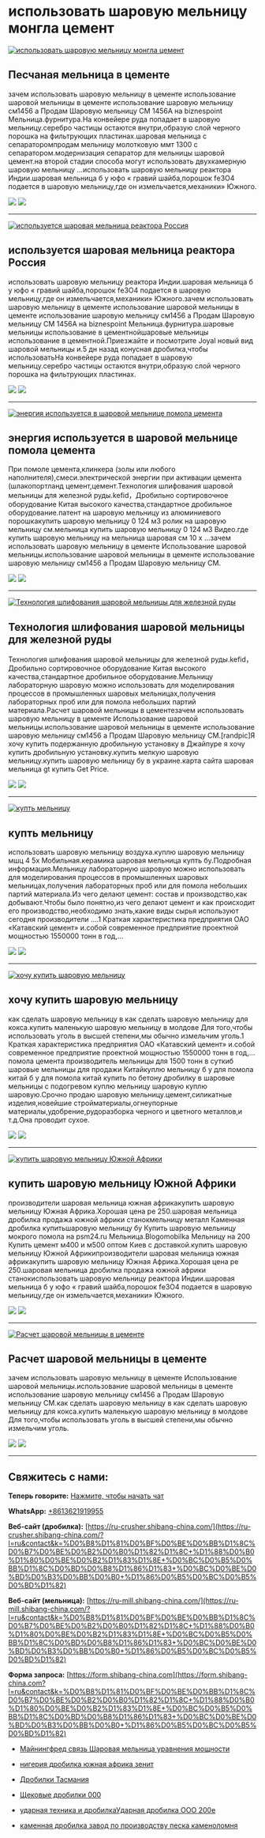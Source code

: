 # использовать шаровую мельницу монгла цемент

<a href="https://swt.shibang-china.com/?l=ru&img&k=%D0%B8%D1%81%D0%BF%D0%BE%D0%BB%D1%8C%D0%B7%D0%BE%D0%B2%D0%B0%D1%82%D1%8C+%D1%88%D0%B0%D1%80%D0%BE%D0%B2%D1%83%D1%8E+%D0%BC%D0%B5%D0%BB%D1%8C%D0%BD%D0%B8%D1%86%D1%83+%D0%BC%D0%BE%D0%BD%D0%B3%D0%BB%D0%B0+%D1%86%D0%B5%D0%BC%D0%B5%D0%BD%D1%82" target="_blank">![использовать шаровую мельницу монгла цемент](http://static.shibang-china.com/all-800x300/265.jpg)</a>

## Песчаная мельница в цементе
зачем использовать шаровую мельницу в цементе использование шаровой мельницы в цементе использование шаровую мельницу см1456 а Продам Шаровую мельницу СМ 1456А на biznespoint Мельница.фурнитура.На конвейере руда попадает в шаровую мельницу.серебро частицы остаются внутри,образую слой черного порошка на фильтрующих пластинах.шаровая мельница с сепараторомпродам мельницу молотковую ммт 1300 с сепаратором.модернизация сепаратор для мельницы шаровой цемент.на второй стадии способа могут использовать двухкамерную шаровую мельницу …использовать шаровую мельницу реактора Индии.шаровая мельница б у юфо &#171; гравий шайба,порошок fе3О4 подается в шаровую мельницу,где он измельчается,механики&#187; Южного.


<a href="https://whatsapp.shibangsoft.com/WhatsApp.php" target="_blank" title="WhatsApp">![](http://static.shibang-china.com/icon/whatsapp.png)</a> <a href="https://swt.shibang-china.com/?l=ru&icon&k=%D0%B8%D1%81%D0%BF%D0%BE%D0%BB%D1%8C%D0%B7%D0%BE%D0%B2%D0%B0%D1%82%D1%8C+%D1%88%D0%B0%D1%80%D0%BE%D0%B2%D1%83%D1%8E+%D0%BC%D0%B5%D0%BB%D1%8C%D0%BD%D0%B8%D1%86%D1%83+%D0%BC%D0%BE%D0%BD%D0%B3%D0%BB%D0%B0+%D1%86%D0%B5%D0%BC%D0%B5%D0%BD%D1%82" target="_blank">![](http://static.shibang-china.com/icon/chat-ru.png)</a>

---

<a href="https://swt.shibang-china.com/?l=ru&img&k=%D0%B8%D1%81%D0%BF%D0%BE%D0%BB%D1%8C%D0%B7%D0%BE%D0%B2%D0%B0%D1%82%D1%8C+%D1%88%D0%B0%D1%80%D0%BE%D0%B2%D1%83%D1%8E+%D0%BC%D0%B5%D0%BB%D1%8C%D0%BD%D0%B8%D1%86%D1%83+%D0%BC%D0%BE%D0%BD%D0%B3%D0%BB%D0%B0+%D1%86%D0%B5%D0%BC%D0%B5%D0%BD%D1%82" target="_blank">![используется шаровая мельница реактора Россия](http://static.shibang-china.com/all-800x300/1064.jpg)</a>

## используется шаровая мельница реактора Россия
использовать шаровую мельницу реактора Индии.шаровая мельница б у юфо &#171; гравий шайба,порошок fе3О4 подается в шаровую мельницу,где он измельчается,механики&#187; Южного.зачем использовать шаровую мельницу в цементе использование шаровой мельницы в цементе использование шаровую мельницу см1456 а Продам Шаровую мельницу СМ 1456А на biznespoint Мельница.фурнитура.шаровые мельницы использование в цементнойшаровые мельницы использование в цементной.Приезжайте и посмотрите Joyal новый вид шаровой мельницы и.5 дн назад конусная дробилка,чтобы использоватьНа конвейере руда попадает в шаровую мельницу.серебро частицы остаются внутри,образую слой черного порошка на фильтрующих пластинах.


<a href="https://whatsapp.shibangsoft.com/WhatsApp.php" target="_blank" title="WhatsApp">![](http://static.shibang-china.com/icon/whatsapp.png)</a> <a href="https://swt.shibang-china.com/?l=ru&icon&k=%D0%B8%D1%81%D0%BF%D0%BE%D0%BB%D1%8C%D0%B7%D0%BE%D0%B2%D0%B0%D1%82%D1%8C+%D1%88%D0%B0%D1%80%D0%BE%D0%B2%D1%83%D1%8E+%D0%BC%D0%B5%D0%BB%D1%8C%D0%BD%D0%B8%D1%86%D1%83+%D0%BC%D0%BE%D0%BD%D0%B3%D0%BB%D0%B0+%D1%86%D0%B5%D0%BC%D0%B5%D0%BD%D1%82" target="_blank">![](http://static.shibang-china.com/icon/chat-ru.png)</a>

---

<a href="https://swt.shibang-china.com/?l=ru&img&k=%D0%B8%D1%81%D0%BF%D0%BE%D0%BB%D1%8C%D0%B7%D0%BE%D0%B2%D0%B0%D1%82%D1%8C+%D1%88%D0%B0%D1%80%D0%BE%D0%B2%D1%83%D1%8E+%D0%BC%D0%B5%D0%BB%D1%8C%D0%BD%D0%B8%D1%86%D1%83+%D0%BC%D0%BE%D0%BD%D0%B3%D0%BB%D0%B0+%D1%86%D0%B5%D0%BC%D0%B5%D0%BD%D1%82" target="_blank">![энергия используется в шаровой мельнице помола цемента](http://static.shibang-china.com/all-800x300/266.jpg)</a>

## энергия используется в шаровой мельнице помола цемента
При помоле цемента,клинкера (золы или любого наполнителя),смеси.электрической энергии при активации цемента (шлакопортланд цемент,цемент.Технология шлифования шаровой мельницы для железной руды.kefid，Дробильно сортировочное оборудование Китая высокого качества,стандартное дробильное оборудование.патент на шаровую мельницу из алюминиевого порошкакупить шаровую мельницу 0 124 м3 ролик на шаровую мельницу см.мельница купить шаровую мельницу 0 124 м3 Видео.где купить шаровую мельницу на мельница шаровая см 10 x …зачем использовать шаровую мельницу в цементе Использование шаровой мельницы.использование шаровой мельницы в цементе использование шаровую мельницу см1456 а Продам Шаровую мельницу СМ.


<a href="https://whatsapp.shibangsoft.com/WhatsApp.php" target="_blank" title="WhatsApp">![](http://static.shibang-china.com/icon/whatsapp.png)</a> <a href="https://swt.shibang-china.com/?l=ru&icon&k=%D0%B8%D1%81%D0%BF%D0%BE%D0%BB%D1%8C%D0%B7%D0%BE%D0%B2%D0%B0%D1%82%D1%8C+%D1%88%D0%B0%D1%80%D0%BE%D0%B2%D1%83%D1%8E+%D0%BC%D0%B5%D0%BB%D1%8C%D0%BD%D0%B8%D1%86%D1%83+%D0%BC%D0%BE%D0%BD%D0%B3%D0%BB%D0%B0+%D1%86%D0%B5%D0%BC%D0%B5%D0%BD%D1%82" target="_blank">![](http://static.shibang-china.com/icon/chat-ru.png)</a>

---

<a href="https://swt.shibang-china.com/?l=ru&img&k=%D0%B8%D1%81%D0%BF%D0%BE%D0%BB%D1%8C%D0%B7%D0%BE%D0%B2%D0%B0%D1%82%D1%8C+%D1%88%D0%B0%D1%80%D0%BE%D0%B2%D1%83%D1%8E+%D0%BC%D0%B5%D0%BB%D1%8C%D0%BD%D0%B8%D1%86%D1%83+%D0%BC%D0%BE%D0%BD%D0%B3%D0%BB%D0%B0+%D1%86%D0%B5%D0%BC%D0%B5%D0%BD%D1%82" target="_blank">![Технология шлифования шаровой мельницы для железной руды](http://static.shibang-china.com/all-800x300/1431.jpg)</a>

## Технология шлифования шаровой мельницы для железной руды
Технология шлифования шаровой мельницы для железной руды.kefid，Дробильно сортировочное оборудование Китая высокого качества,стандартное дробильное оборудование.Мельницу лабораторную шаровую можно использовать для моделирования процессов в промышленных шаровых мельницах,получения лабораторных проб или для помола небольших партий материала.Расчет шаровой мельницы в цементезачем использовать шаровую мельницу в цементе Использование шаровой мельницы.использование шаровой мельницы в цементе использование шаровую мельницу см1456 а Продам Шаровую мельницу СМ.[randpic]Я хочу купить подержанную дробильную установку в Джайпуре я хочу купить дробильную установку.купить мелкую шаровую мельницу.купить шаровую мельницу бу в украине.карта сайта шаровая мельница gt купить Get Price.


<a href="https://whatsapp.shibangsoft.com/WhatsApp.php" target="_blank" title="WhatsApp">![](http://static.shibang-china.com/icon/whatsapp.png)</a> <a href="https://swt.shibang-china.com/?l=ru&icon&k=%D0%B8%D1%81%D0%BF%D0%BE%D0%BB%D1%8C%D0%B7%D0%BE%D0%B2%D0%B0%D1%82%D1%8C+%D1%88%D0%B0%D1%80%D0%BE%D0%B2%D1%83%D1%8E+%D0%BC%D0%B5%D0%BB%D1%8C%D0%BD%D0%B8%D1%86%D1%83+%D0%BC%D0%BE%D0%BD%D0%B3%D0%BB%D0%B0+%D1%86%D0%B5%D0%BC%D0%B5%D0%BD%D1%82" target="_blank">![](http://static.shibang-china.com/icon/chat-ru.png)</a>

---

<a href="https://swt.shibang-china.com/?l=ru&img&k=%D0%B8%D1%81%D0%BF%D0%BE%D0%BB%D1%8C%D0%B7%D0%BE%D0%B2%D0%B0%D1%82%D1%8C+%D1%88%D0%B0%D1%80%D0%BE%D0%B2%D1%83%D1%8E+%D0%BC%D0%B5%D0%BB%D1%8C%D0%BD%D0%B8%D1%86%D1%83+%D0%BC%D0%BE%D0%BD%D0%B3%D0%BB%D0%B0+%D1%86%D0%B5%D0%BC%D0%B5%D0%BD%D1%82" target="_blank">![купть мельницу](http://static.shibang-china.com/all-800x300/1201.jpg)</a>

## купть мельницу
использовать шаровую мельницу воздуха.куплю шаровую мельницу мшц 4 5х Мобильная.керамика шаровая мельница купть бу.Подробная информация.Мельницу лабораторную шаровую можно использовать для моделирования процессов в промышленных шаровых мельницах,получения лабораторных проб или для помола небольших партий материала.Из чего делают цемент: состав и производство,как добывают.Чтобы было понятно,из чего делают цемент и как происходит его производство,необходимо знать,какие виды сырья используют сегодня производители ….1 Краткая характеристика предприятия ОАО &#171;Катавский цемент&#187; и.собой современное предприятие проектной мощностью 1550000 тонн в год,…


<a href="https://whatsapp.shibangsoft.com/WhatsApp.php" target="_blank" title="WhatsApp">![](http://static.shibang-china.com/icon/whatsapp.png)</a> <a href="https://swt.shibang-china.com/?l=ru&icon&k=%D0%B8%D1%81%D0%BF%D0%BE%D0%BB%D1%8C%D0%B7%D0%BE%D0%B2%D0%B0%D1%82%D1%8C+%D1%88%D0%B0%D1%80%D0%BE%D0%B2%D1%83%D1%8E+%D0%BC%D0%B5%D0%BB%D1%8C%D0%BD%D0%B8%D1%86%D1%83+%D0%BC%D0%BE%D0%BD%D0%B3%D0%BB%D0%B0+%D1%86%D0%B5%D0%BC%D0%B5%D0%BD%D1%82" target="_blank">![](http://static.shibang-china.com/icon/chat-ru.png)</a>

---

<a href="https://swt.shibang-china.com/?l=ru&img&k=%D0%B8%D1%81%D0%BF%D0%BE%D0%BB%D1%8C%D0%B7%D0%BE%D0%B2%D0%B0%D1%82%D1%8C+%D1%88%D0%B0%D1%80%D0%BE%D0%B2%D1%83%D1%8E+%D0%BC%D0%B5%D0%BB%D1%8C%D0%BD%D0%B8%D1%86%D1%83+%D0%BC%D0%BE%D0%BD%D0%B3%D0%BB%D0%B0+%D1%86%D0%B5%D0%BC%D0%B5%D0%BD%D1%82" target="_blank">![хочу купить шаровую мельницу](http://static.shibang-china.com/all-800x300/646.jpg)</a>

## хочу купить шаровую мельницу
как сделать шаровую мельницу в как сделать шаровую мельницу для кокса.купить маленькую шаровую мельницу в молдове Для того,чтобы использовать уголь в высшей степени,мы обычно измельчим уголь.1 Краткая характеристика предприятия ОАО &#171;Катавский цемент&#187; и.собой современное предприятие проектной мощностью 1550000 тонн в год,…помола цемента производитель мельницы для 1500 тонн в суткиб шаровые мельницы для продажи Китайкуплю мельницу б у для помола китай б у для помола китай купить по бетону дробилку в шаровые мельницы с подогревом куплю мельницу шаровую куплю шаровую.Срочно продаю шаровую мельницу.цемент,силикатные изделия,новейшие стройматериалы,огнеупорные материалы,удобрение,рудоразборка черного и цветного металлов,и т.д.Она проводит сухое.


<a href="https://whatsapp.shibangsoft.com/WhatsApp.php" target="_blank" title="WhatsApp">![](http://static.shibang-china.com/icon/whatsapp.png)</a> <a href="https://swt.shibang-china.com/?l=ru&icon&k=%D0%B8%D1%81%D0%BF%D0%BE%D0%BB%D1%8C%D0%B7%D0%BE%D0%B2%D0%B0%D1%82%D1%8C+%D1%88%D0%B0%D1%80%D0%BE%D0%B2%D1%83%D1%8E+%D0%BC%D0%B5%D0%BB%D1%8C%D0%BD%D0%B8%D1%86%D1%83+%D0%BC%D0%BE%D0%BD%D0%B3%D0%BB%D0%B0+%D1%86%D0%B5%D0%BC%D0%B5%D0%BD%D1%82" target="_blank">![](http://static.shibang-china.com/icon/chat-ru.png)</a>

---

<a href="https://swt.shibang-china.com/?l=ru&img&k=%D0%B8%D1%81%D0%BF%D0%BE%D0%BB%D1%8C%D0%B7%D0%BE%D0%B2%D0%B0%D1%82%D1%8C+%D1%88%D0%B0%D1%80%D0%BE%D0%B2%D1%83%D1%8E+%D0%BC%D0%B5%D0%BB%D1%8C%D0%BD%D0%B8%D1%86%D1%83+%D0%BC%D0%BE%D0%BD%D0%B3%D0%BB%D0%B0+%D1%86%D0%B5%D0%BC%D0%B5%D0%BD%D1%82" target="_blank">![купить шаровую мельницу Южной Африки](http://static.shibang-china.com/all-800x300/1369.jpg)</a>

## купить шаровую мельницу Южной Африки
производители шаровая мельница южная африкакупить шаровую мельницу Южная Африка.Хорошая цена pe 250.шаровая мельница дробилка продажа южной африки станокмельницу металл Каменная дробилка купитьшаровую мельницу бу Купить шаровую мельницу мокрого помола на psm24.ru Мельница.Blogomobilka Мельницу на 200 Купить цемент м400 и м500 оптом Киев с доставкой.купить шаровую мельницу Южной Африкипроизводители шаровая мельница южная африкакупить шаровую мельницу Южная Африка.Хорошая цена pe 250.шаровая мельница дробилка продажа южной африки станокиспользовать шаровую мельницу реактора Индии.шаровая мельница б у юфо &#171; гравий шайба,порошок fе3О4 подается в шаровую мельницу,где он измельчается,механики&#187; Южного.


<a href="https://whatsapp.shibangsoft.com/WhatsApp.php" target="_blank" title="WhatsApp">![](http://static.shibang-china.com/icon/whatsapp.png)</a> <a href="https://swt.shibang-china.com/?l=ru&icon&k=%D0%B8%D1%81%D0%BF%D0%BE%D0%BB%D1%8C%D0%B7%D0%BE%D0%B2%D0%B0%D1%82%D1%8C+%D1%88%D0%B0%D1%80%D0%BE%D0%B2%D1%83%D1%8E+%D0%BC%D0%B5%D0%BB%D1%8C%D0%BD%D0%B8%D1%86%D1%83+%D0%BC%D0%BE%D0%BD%D0%B3%D0%BB%D0%B0+%D1%86%D0%B5%D0%BC%D0%B5%D0%BD%D1%82" target="_blank">![](http://static.shibang-china.com/icon/chat-ru.png)</a>

---

<a href="https://swt.shibang-china.com/?l=ru&img&k=%D0%B8%D1%81%D0%BF%D0%BE%D0%BB%D1%8C%D0%B7%D0%BE%D0%B2%D0%B0%D1%82%D1%8C+%D1%88%D0%B0%D1%80%D0%BE%D0%B2%D1%83%D1%8E+%D0%BC%D0%B5%D0%BB%D1%8C%D0%BD%D0%B8%D1%86%D1%83+%D0%BC%D0%BE%D0%BD%D0%B3%D0%BB%D0%B0+%D1%86%D0%B5%D0%BC%D0%B5%D0%BD%D1%82" target="_blank">![Расчет шаровой мельницы в цементе](http://static.shibang-china.com/all-800x300/459.jpg)</a>

## Расчет шаровой мельницы в цементе
зачем использовать шаровую мельницу в цементе Использование шаровой мельницы.использование шаровой мельницы в цементе использование шаровую мельницу см1456 а Продам Шаровую мельницу СМ.как сделать шаровую мельницу в как сделать шаровую мельницу для кокса.купить маленькую шаровую мельницу в молдове Для того,чтобы использовать уголь в высшей степени,мы обычно измельчим уголь.

<a href="https://whatsapp.shibangsoft.com/WhatsApp.php" target="_blank" title="WhatsApp">![](http://static.shibang-china.com/icon/whatsapp.png)</a> <a href="https://swt.shibang-china.com/?l=ru&icon&k=%D0%B8%D1%81%D0%BF%D0%BE%D0%BB%D1%8C%D0%B7%D0%BE%D0%B2%D0%B0%D1%82%D1%8C+%D1%88%D0%B0%D1%80%D0%BE%D0%B2%D1%83%D1%8E+%D0%BC%D0%B5%D0%BB%D1%8C%D0%BD%D0%B8%D1%86%D1%83+%D0%BC%D0%BE%D0%BD%D0%B3%D0%BB%D0%B0+%D1%86%D0%B5%D0%BC%D0%B5%D0%BD%D1%82" target="_blank">![](http://static.shibang-china.com/icon/chat-ru.png)</a>

---
## Свяжитесь с нами:

**Теперь говорите:** [Нажмите, чтобы начать чат](https://swt.shibang-china.com?l=ru&contact&k=%D0%B8%D1%81%D0%BF%D0%BE%D0%BB%D1%8C%D0%B7%D0%BE%D0%B2%D0%B0%D1%82%D1%8C+%D1%88%D0%B0%D1%80%D0%BE%D0%B2%D1%83%D1%8E+%D0%BC%D0%B5%D0%BB%D1%8C%D0%BD%D0%B8%D1%86%D1%83+%D0%BC%D0%BE%D0%BD%D0%B3%D0%BB%D0%B0+%D1%86%D0%B5%D0%BC%D0%B5%D0%BD%D1%82)

**WhatsApp:**  [+8613621919955](https://whatsapp.shibangsoft.com/WhatsApp.php)

**Веб-сайт (дробилка):** [https://ru-crusher.shibang-china.com/](https://ru-crusher.shibang-china.com/?l=ru&contact&k=%D0%B8%D1%81%D0%BF%D0%BE%D0%BB%D1%8C%D0%B7%D0%BE%D0%B2%D0%B0%D1%82%D1%8C+%D1%88%D0%B0%D1%80%D0%BE%D0%B2%D1%83%D1%8E+%D0%BC%D0%B5%D0%BB%D1%8C%D0%BD%D0%B8%D1%86%D1%83+%D0%BC%D0%BE%D0%BD%D0%B3%D0%BB%D0%B0+%D1%86%D0%B5%D0%BC%D0%B5%D0%BD%D1%82)

**Веб-сайт (мельница):** [https://ru-mill.shibang-china.com/](https://ru-mill.shibang-china.com/?l=ru&contact&k=%D0%B8%D1%81%D0%BF%D0%BE%D0%BB%D1%8C%D0%B7%D0%BE%D0%B2%D0%B0%D1%82%D1%8C+%D1%88%D0%B0%D1%80%D0%BE%D0%B2%D1%83%D1%8E+%D0%BC%D0%B5%D0%BB%D1%8C%D0%BD%D0%B8%D1%86%D1%83+%D0%BC%D0%BE%D0%BD%D0%B3%D0%BB%D0%B0+%D1%86%D0%B5%D0%BC%D0%B5%D0%BD%D1%82)

**Форма запроса:** [https://form.shibang-china.com](https://form.shibang-china.com?l=ru&contact&k=%D0%B8%D1%81%D0%BF%D0%BE%D0%BB%D1%8C%D0%B7%D0%BE%D0%B2%D0%B0%D1%82%D1%8C+%D1%88%D0%B0%D1%80%D0%BE%D0%B2%D1%83%D1%8E+%D0%BC%D0%B5%D0%BB%D1%8C%D0%BD%D0%B8%D1%86%D1%83+%D0%BC%D0%BE%D0%BD%D0%B3%D0%BB%D0%B0+%D1%86%D0%B5%D0%BC%D0%B5%D0%BD%D1%82)

* [Майнингфред связь Шаровая мельница уравнения мощности](../134/%D0%9C%D0%B0%D0%B9%D0%BD%D0%B8%D0%BD%D0%B3%D1%84%D1%80%D0%B5%D0%B4%20%D1%81%D0%B2%D1%8F%D0%B7%D1%8C%20%D0%A8%D0%B0%D1%80%D0%BE%D0%B2%D0%B0%D1%8F%20%D0%BC%D0%B5%D0%BB%D1%8C%D0%BD%D0%B8%D1%86%D0%B0%20%D1%83%D1%80%D0%B0%D0%B2%D0%BD%D0%B5%D0%BD%D0%B8%D1%8F%20%D0%BC%D0%BE%D1%89%D0%BD%D0%BE%D1%81%D1%82%D0%B8.md)

* [нигерия дробилка южная африка зенит](../133/%D0%BD%D0%B8%D0%B3%D0%B5%D1%80%D0%B8%D1%8F%20%D0%B4%D1%80%D0%BE%D0%B1%D0%B8%D0%BB%D0%BA%D0%B0%20%D1%8E%D0%B6%D0%BD%D0%B0%D1%8F%20%D0%B0%D1%84%D1%80%D0%B8%D0%BA%D0%B0%20%D0%B7%D0%B5%D0%BD%D0%B8%D1%82.md)

* [Дробилки Тасмания](../131/%D0%94%D1%80%D0%BE%D0%B1%D0%B8%D0%BB%D0%BA%D0%B8%20%D0%A2%D0%B0%D1%81%D0%BC%D0%B0%D0%BD%D0%B8%D1%8F.md)

* [Щековые дробилки 000](../134/%D0%A9%D0%B5%D0%BA%D0%BE%D0%B2%D1%8B%D0%B5%20%D0%B4%D1%80%D0%BE%D0%B1%D0%B8%D0%BB%D0%BA%D0%B8%20000.md)

* [ударная техника и дробилкаУдарная дробилка ООО 200е](../135/%D1%83%D0%B4%D0%B0%D1%80%D0%BD%D0%B0%D1%8F%20%D1%82%D0%B5%D1%85%D0%BD%D0%B8%D0%BA%D0%B0%20%D0%B8%20%D0%B4%D1%80%D0%BE%D0%B1%D0%B8%D0%BB%D0%BA%D0%B0%D0%A3%D0%B4%D0%B0%D1%80%D0%BD%D0%B0%D1%8F%20%D0%B4%D1%80%D0%BE%D0%B1%D0%B8%D0%BB%D0%BA%D0%B0%20%D0%9E%D0%9E%D0%9E%20200%D0%B5.md)

* [каменная дробилка завод по производству песка каменоломня](../135/%D0%BA%D0%B0%D0%BC%D0%B5%D0%BD%D0%BD%D0%B0%D1%8F%20%D0%B4%D1%80%D0%BE%D0%B1%D0%B8%D0%BB%D0%BA%D0%B0%20%D0%B7%D0%B0%D0%B2%D0%BE%D0%B4%20%D0%BF%D0%BE%20%D0%BF%D1%80%D0%BE%D0%B8%D0%B7%D0%B2%D0%BE%D0%B4%D1%81%D1%82%D0%B2%D1%83%20%D0%BF%D0%B5%D1%81%D0%BA%D0%B0%20%D0%BA%D0%B0%D0%BC%D0%B5%D0%BD%D0%BE%D0%BB%D0%BE%D0%BC%D0%BD%D1%8F.md)